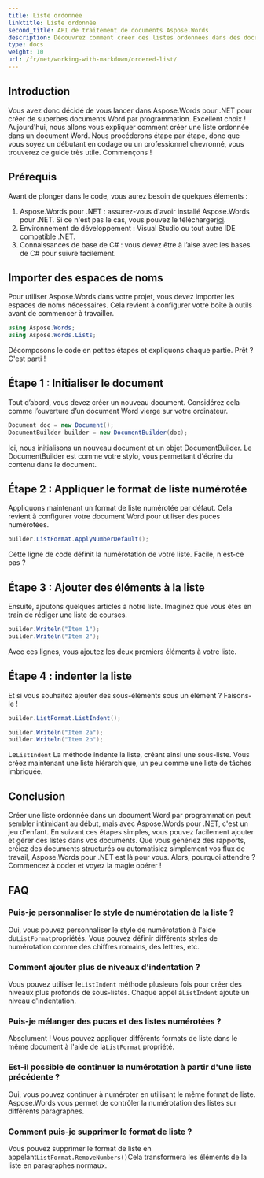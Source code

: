 ```yaml
---
title: Liste ordonnée
linktitle: Liste ordonnée
second_title: API de traitement de documents Aspose.Words
description: Découvrez comment créer des listes ordonnées dans des documents Word à l'aide d'Aspose.Words pour .NET grâce à notre guide étape par étape. Idéal pour automatiser la création de documents.
type: docs
weight: 10
url: /fr/net/working-with-markdown/ordered-list/
---
```

## Introduction

Vous avez donc décidé de vous lancer dans Aspose.Words pour .NET pour créer de superbes documents Word par programmation. Excellent choix ! Aujourd'hui, nous allons vous expliquer comment créer une liste ordonnée dans un document Word. Nous procéderons étape par étape, donc que vous soyez un débutant en codage ou un professionnel chevronné, vous trouverez ce guide très utile. Commençons !

## Prérequis

Avant de plonger dans le code, vous aurez besoin de quelques éléments :

1. Aspose.Words pour .NET : assurez-vous d'avoir installé Aspose.Words pour .NET. Si ce n'est pas le cas, vous pouvez le télécharger[ici](https://releases.aspose.com/words/net/).
2. Environnement de développement : Visual Studio ou tout autre IDE compatible .NET.
3. Connaissances de base de C# : vous devez être à l’aise avec les bases de C# pour suivre facilement.

## Importer des espaces de noms

Pour utiliser Aspose.Words dans votre projet, vous devez importer les espaces de noms nécessaires. Cela revient à configurer votre boîte à outils avant de commencer à travailler.

```csharp
using Aspose.Words;
using Aspose.Words.Lists;
```

Décomposons le code en petites étapes et expliquons chaque partie. Prêt ? C'est parti !

## Étape 1 : Initialiser le document

Tout d’abord, vous devez créer un nouveau document. Considérez cela comme l’ouverture d’un document Word vierge sur votre ordinateur.

```csharp
Document doc = new Document();
DocumentBuilder builder = new DocumentBuilder(doc);
```

Ici, nous initialisons un nouveau document et un objet DocumentBuilder. Le DocumentBuilder est comme votre stylo, vous permettant d'écrire du contenu dans le document.

## Étape 2 : Appliquer le format de liste numérotée

Appliquons maintenant un format de liste numérotée par défaut. Cela revient à configurer votre document Word pour utiliser des puces numérotées.

```csharp
builder.ListFormat.ApplyNumberDefault();
```

Cette ligne de code définit la numérotation de votre liste. Facile, n'est-ce pas ?

## Étape 3 : Ajouter des éléments à la liste

Ensuite, ajoutons quelques articles à notre liste. Imaginez que vous êtes en train de rédiger une liste de courses.

```csharp
builder.Writeln("Item 1");
builder.Writeln("Item 2");
```

Avec ces lignes, vous ajoutez les deux premiers éléments à votre liste.

## Étape 4 : indenter la liste

Et si vous souhaitez ajouter des sous-éléments sous un élément ? Faisons-le !

```csharp
builder.ListFormat.ListIndent();

builder.Writeln("Item 2a");
builder.Writeln("Item 2b");
```

Le`ListIndent` La méthode indente la liste, créant ainsi une sous-liste. Vous créez maintenant une liste hiérarchique, un peu comme une liste de tâches imbriquée.

## Conclusion

Créer une liste ordonnée dans un document Word par programmation peut sembler intimidant au début, mais avec Aspose.Words pour .NET, c'est un jeu d'enfant. En suivant ces étapes simples, vous pouvez facilement ajouter et gérer des listes dans vos documents. Que vous génériez des rapports, créiez des documents structurés ou automatisiez simplement vos flux de travail, Aspose.Words pour .NET est là pour vous. Alors, pourquoi attendre ? Commencez à coder et voyez la magie opérer !

## FAQ

### Puis-je personnaliser le style de numérotation de la liste ?  
 Oui, vous pouvez personnaliser le style de numérotation à l'aide du`ListFormat`propriétés. Vous pouvez définir différents styles de numérotation comme des chiffres romains, des lettres, etc.

### Comment ajouter plus de niveaux d’indentation ?  
 Vous pouvez utiliser le`ListIndent` méthode plusieurs fois pour créer des niveaux plus profonds de sous-listes. Chaque appel à`ListIndent` ajoute un niveau d'indentation.

### Puis-je mélanger des puces et des listes numérotées ?  
 Absolument ! Vous pouvez appliquer différents formats de liste dans le même document à l'aide de la`ListFormat` propriété.

### Est-il possible de continuer la numérotation à partir d'une liste précédente ?  
Oui, vous pouvez continuer à numéroter en utilisant le même format de liste. Aspose.Words vous permet de contrôler la numérotation des listes sur différents paragraphes.

### Comment puis-je supprimer le format de liste ?  
 Vous pouvez supprimer le format de liste en appelant`ListFormat.RemoveNumbers()`Cela transformera les éléments de la liste en paragraphes normaux.